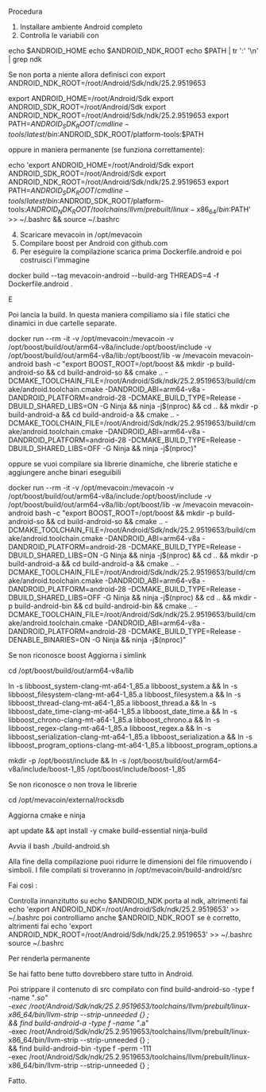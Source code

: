 Procedura 

1. Installare ambiente Android completo
2. Controlla le variabili con

  echo $ANDROID_HOME
echo $ANDROID_NDK_ROOT
echo $PATH | tr ':' '\n' | grep ndk

Se non porta a niente allora definisci con export ANDROID_NDK_ROOT=/root/Android/Sdk/ndk/25.2.9519653

export ANDROID_HOME=/root/Android/Sdk
export ANDROID_SDK_ROOT=/root/Android/Sdk
export ANDROID_NDK_ROOT=/root/Android/Sdk/ndk/25.2.9519653
export PATH=$ANDROID_SDK_ROOT/cmdline-tools/latest/bin:$ANDROID_SDK_ROOT/platform-tools:$PATH

oppure in maniera permanente (se funziona correttamente):

echo 'export ANDROID_HOME=/root/Android/Sdk
export ANDROID_SDK_ROOT=/root/Android/Sdk
export ANDROID_NDK_ROOT=/root/Android/Sdk/ndk/25.2.9519653
export PATH=$ANDROID_SDK_ROOT/cmdline-tools/latest/bin:$ANDROID_SDK_ROOT/platform-tools:$ANDROID_NDK_ROOT/toolchains/llvm/prebuilt/linux-x86_64/bin:$PATH' >> ~/.bashrc && source ~/.bashrc


4. Scaricare mevacoin in /opt/mevacoin
5. Compilare boost per Android con github.com
6. Per eseguire la compilazione scarica prima Dockerfile.android e poi costruisci l'immagine 

docker build --tag mevacoin-android --build-arg THREADS=4 -f Dockerfile.android .

E

Poi lancia la build. In questa maniera compiliamo sia i file statici che dinamici in due cartelle separate. 

docker run --rm -it -v /opt/mevacoin:/mevacoin -v /opt/boost/build/out/arm64-v8a/include:/opt/boost/include -v /opt/boost/build/out/arm64-v8a/lib:/opt/boost/lib -w /mevacoin mevacoin-android bash -c "export BOOST_ROOT=/opt/boost && mkdir -p build-android-so && cd build-android-so && cmake .. -DCMAKE_TOOLCHAIN_FILE=/root/Android/Sdk/ndk/25.2.9519653/build/cmake/android.toolchain.cmake -DANDROID_ABI=arm64-v8a -DANDROID_PLATFORM=android-28 -DCMAKE_BUILD_TYPE=Release -DBUILD_SHARED_LIBS=ON -G Ninja && ninja -j\$(nproc) && cd .. && mkdir -p build-android-a && cd build-android-a && cmake .. -DCMAKE_TOOLCHAIN_FILE=/root/Android/Sdk/ndk/25.2.9519653/build/cmake/android.toolchain.cmake -DANDROID_ABI=arm64-v8a -DANDROID_PLATFORM=android-28 -DCMAKE_BUILD_TYPE=Release -DBUILD_SHARED_LIBS=OFF -G Ninja && ninja -j\$(nproc)"


oppure se vuoi compilare sia librerie dinamiche, che librerie statiche e aggiungere anche binari eseguibili

docker run --rm -it -v /opt/mevacoin:/mevacoin -v /opt/boost/build/out/arm64-v8a/include:/opt/boost/include -v /opt/boost/build/out/arm64-v8a/lib:/opt/boost/lib -w /mevacoin mevacoin-android bash -c "export BOOST_ROOT=/opt/boost && mkdir -p build-android-so && cd build-android-so && cmake .. -DCMAKE_TOOLCHAIN_FILE=/root/Android/Sdk/ndk/25.2.9519653/build/cmake/android.toolchain.cmake -DANDROID_ABI=arm64-v8a -DANDROID_PLATFORM=android-28 -DCMAKE_BUILD_TYPE=Release -DBUILD_SHARED_LIBS=ON -G Ninja && ninja -j\$(nproc) && cd .. && mkdir -p build-android-a && cd build-android-a && cmake .. -DCMAKE_TOOLCHAIN_FILE=/root/Android/Sdk/ndk/25.2.9519653/build/cmake/android.toolchain.cmake -DANDROID_ABI=arm64-v8a -DANDROID_PLATFORM=android-28 -DCMAKE_BUILD_TYPE=Release -DBUILD_SHARED_LIBS=OFF -G Ninja && ninja -j\$(nproc) && cd .. && mkdir -p build-android-bin && cd build-android-bin && cmake .. -DCMAKE_TOOLCHAIN_FILE=/root/Android/Sdk/ndk/25.2.9519653/build/cmake/android.toolchain.cmake -DANDROID_ABI=arm64-v8a -DANDROID_PLATFORM=android-28 -DCMAKE_BUILD_TYPE=Release -DENABLE_BINARIES=ON -G Ninja && ninja -j\$(nproc)"



Se non riconosce boost
Aggiorna i simlink

cd /opt/boost/build/out/arm64-v8a/lib

ln -s libboost_system-clang-mt-a64-1_85.a libboost_system.a && ln -s libboost_filesystem-clang-mt-a64-1_85.a libboost_filesystem.a && ln -s libboost_thread-clang-mt-a64-1_85.a libboost_thread.a && ln -s libboost_date_time-clang-mt-a64-1_85.a libboost_date_time.a && ln -s libboost_chrono-clang-mt-a64-1_85.a libboost_chrono.a && ln -s libboost_regex-clang-mt-a64-1_85.a libboost_regex.a && ln -s libboost_serialization-clang-mt-a64-1_85.a libboost_serialization.a && ln -s libboost_program_options-clang-mt-a64-1_85.a libboost_program_options.a



mkdir -p /opt/boost/include && ln -s /opt/boost/build/out/arm64-v8a/include/boost-1_85 /opt/boost/include/boost-1_85


Se non riconosce o non trova le librerie 

cd /opt/mevacoin/external/rocksdb

Aggiorna cmake e ninja

apt update && apt install -y cmake build-essential ninja-build

Avvia il bash ./build-android.sh 

Alla fine della compilazione puoi ridurre le dimensioni del file rimuovendo i simboli.
I file compilati si troveranno in /opt/mevacoin/build-android/src

Fai così :

Controlla innanzitutto su echo $ANDROID_NDK porta al ndk, altrimenti fai echo 'export ANDROID_NDK=/root/Android/Sdk/ndk/25.2.9519653' >> ~/.bashrc
poi controlliamo anche $ANDROID_NDK_ROOT  se è corretto, altrimenti fai echo 'export ANDROID_NDK_ROOT=/root/Android/Sdk/ndk/25.2.9519653' >> ~/.bashrc
source ~/.bashrc


Per renderla permanente

Se hai fatto bene tutto dovrebbero stare tutto in Android. 

Poi strippare il contenuto di src compilato con 
find build-android-so -type f -name "*.so" \
   -exec /root/Android/Sdk/ndk/25.2.9519653/toolchains/llvm/prebuilt/linux-x86_64/bin/llvm-strip --strip-unneeded {} \; \
&& find build-android-a -type f -name "*.a" \
   -exec /root/Android/Sdk/ndk/25.2.9519653/toolchains/llvm/prebuilt/linux-x86_64/bin/llvm-strip --strip-unneeded {} \; \
&& find build-android-bin -type f -perm -111 \
   -exec /root/Android/Sdk/ndk/25.2.9519653/toolchains/llvm/prebuilt/linux-x86_64/bin/llvm-strip --strip-unneeded {} \;

Fatto. 
